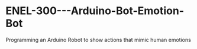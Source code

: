 # ENEL-300---Arduino-Bot-Emotion-Bot
Programming an Arduino Robot to show actions that mimic human emotions
